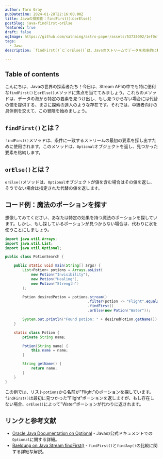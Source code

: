 ```yaml
---
author: Taro Gray
pubDatetime: 2024-01-28T22:16:00.00Z
title: Javaの探索術：findFirst()とorElse()
postSlug: java-findFirst-orElse
featured: true
draft: false
ogImage: https://github.com/satnaing/astro-paper/assets/53733092/1ef0cf03-8137-4d67-ac81-84a032119e3a
tags:
  - Java
description: `findFirst()`と`orElse()`は、Javaのストリームでデータを効率的に検索し、条件に一致する要素がない場合に備えるための強力なツールです。これらのメソッドを使いこなすことで、コードの柔軟性とロバストさを高めることができます。ぜひこれらのメソッドを活用して、あなたのコードに魔法をかけてください！

---
```


## Table of contents

こんにちは、Javaの世界の探索者たち！今日は、Stream APIの中でも特に便利な`findFirst()`と`orElse()`メソッドに焦点を当ててみましょう。これらのメソッドは、データの海から特定の要素を見つけ出し、もし見つからない場合には代替の値を提供する、まさに探索の達人のような存在です。それでは、中級者向けの具体例を交えて、この冒険を始めましょう。

## `findFirst()`とは？

`findFirst()`メソッドは、条件に一致するストリームの最初の要素を探し出すために使用されます。このメソッドは、`Optional`オブジェクトを返し、見つかった要素を格納します。

## `orElse()`とは？

`orElse()`メソッドは、`Optional`オブジェクトが値を含む場合はその値を返し、そうでない場合は指定された代替の値を返します。

## コード例：魔法のポーションを探す

想像してみてください、あなたは特定の効果を持つ魔法のポーションを探しています。しかし、もし探しているポーションが見つからない場合は、代わりに水を使うことにしましょう。

```java
import java.util.Arrays;
import java.util.List;
import java.util.Optional;

public class PotionSearch {

    public static void main(String[] args) {
        List<Potion> potions = Arrays.asList(
            new Potion("Invisibility"),
            new Potion("Healing"),
            new Potion("Strength")
        );

        Potion desiredPotion = potions.stream()
                                      .filter(potion -> "Flight".equals(potion.getName()))
                                      .findFirst()
                                      .orElse(new Potion("Water"));

        System.out.println("Found potion: " + desiredPotion.getName());
    }

    static class Potion {
        private String name;

        Potion(String name) {
            this.name = name;
        }

        String getName() {
            return name;
        }
    }
}
```

この例では、リスト`potions`から名前が"Flight"のポーションを探しています。`findFirst()`は最初に見つかった"Flight"ポーションを返しますが、もし存在しない場合、`orElse()`によって"Water"ポーションが代わりに返されます。

## リンクと参考文献

- [Oracle Java Documentation on Optional](https://docs.oracle.com/javase/8/docs/api/java/util/Optional.html) - Javaの公式ドキュメントでの`Optional`に関する詳細。
- [Baeldung on Java Stream findFirst()](https://www.baeldung.com/java-stream-findfirst-vs-findany) - `findFirst()`と`findAny()`の比較に関する詳細な解説。
